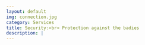 ```yaml
---
layout: default
img: connection.jpg
category: Services
title: Security:<br> Protection against the badies
description: |
---
```


